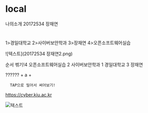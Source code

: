 # local


나의소개 20172534 장재연
#
1>경일대학교
2>사이버보안학과
3>장재연
4>오픈소프트웨어실습

![텍스트](20172534 장재연2.png)

순서 썪기!4 오픈소프트웨어실습
2 사이버보안학과
1 경일대학교
3 장재연

 ??????  + a +

      TAP으로 밀어서 써어보기!
  
 https://cyber.kiu.ac.kr

![텍스트](ㅋ.jpg)
